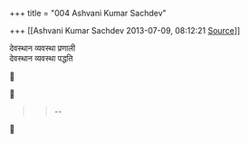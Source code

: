 +++
title = "004 Ashvani Kumar Sachdev"

+++
[[Ashvani Kumar Sachdev	2013-07-09, 08:12:21 [Source](https://groups.google.com/g/samskrita/c/rruxXzh7gAc)]]



देवस्थान व्यवस्था प्रणाली  
देवस्थान व्यवस्था पद्धति  
  





> 
> > 
> > --  
> > 
> > 



